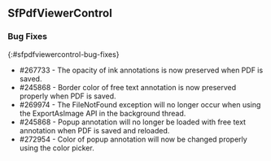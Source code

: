## SfPdfViewerControl

### Bug Fixes
{:#sfpdfviewercontrol-bug-fixes}

* \#267733 - The opacity of ink annotations is now preserved when PDF is saved.
* \#245868 - Border color of free text annotation is now preserved properly when PDF is saved.
* \#269974 - The FileNotFound exception will no longer occur when using the ExportAsImage API in the background thread.
* \#245868 - Popup annotation will no longer be loaded with free text annotation when PDF is saved and reloaded.
* \#272954 - Color of popup annotation will now be changed properly using the color picker.
